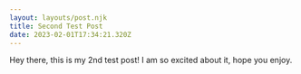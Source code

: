 ```yaml
---
layout: layouts/post.njk
title: Second Test Post
date: 2023-02-01T17:34:21.320Z
---
```

H﻿ey there, this is my 2nd test post! I am so excited about it, hope you enjoy.
